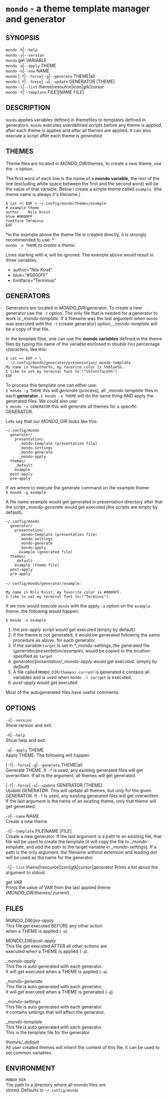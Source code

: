 # `mondo` - a theme template manager and generator

SYNOPSIS
--------
`mondo` `-h`|`--help`  
`mondo` `-v`|`--version`  
`mondo` get VARIABLE   
`mondo` `-a`|`--apply` THEME  
`mondo` `-n`|`--new` NAME  
`mondo` [`-f`|`--force`] `-g`|`--generate` THEME|all  
`mondo` [`-f`|`--force`] `-u`|`--update` GENERATOR [THEME]   
`mondo` `-l`|`--list` theme|resource|icon|gtk|cursor   
`mondo` `-t`|`--template` *FILE*|[NAME *FILE*]  

DESCRIPTION
-----------

`mondo` applies variables defined in themefiles to
templates defined in generators. `mondo` executes
userdefined scripts before any theme is applied, 
after each theme is applies and after all themes
are applied. It can also execute a script after each
theme is *generated*.

THEMES
------

Theme files are located in *MONDO_DIR*/themes, to 
create a new theme, use the `-n` option.

The first word of each line is the name of a 
**mondo variable**, the rest of the line (excluding 
white space between the first and the second word) 
will be the value of that variable. Below i create
a simple theme called `example`. (the theme name is
always it's filename.)

``` shell
$ cat << EOF > ~/.config/mondo/themes/example
# example theme
author    Nils Kvist
blue #0000FF
fontface Terminus
EOF
```

*in the example above the theme file is created 
directly, it is strongly recommended to use: *  
`mondo -n THEME` *to create a theme*.  

Lines starting with `#`, will be ignored.
The example above would result in three variables:
  * author="Nils Kvist"
  * blue="#0000FF"
  * fontface="Terminus"

GENERATORS
----------

Generators are located in *MONDO_DIR*/generator.
To create a new generator use the `-t` option. The
only file that is needed for a generator to work is
*_mondo-template*. If a filename was the last argument
when `mondo` was executed with the `-t` (create generator)
option, *_mondo-template* will be a copy of that file.

In the template files, one can use the **mondo variables**
defined in the theme files by typing the name of the
variable enclosed in double (`%%`) percentage characters,
like this:  

``` text
$ cat << EOF > \
  ~/.config/mondo/generator/presentation/_mondo-template
My name is %%author%%, my favorite color is %%blue%%. 
I like to set my terminal font to:("%%fontface%%").
EOF
```

To process this template one can either use:  
`$ mondo -g THEME` this will *generate* (process),
all *_mondo-template* files in each **generator**.
`$ mondo -a THEME` will do the same thing AND apply
the generated files. We could also use:  
`$ mondo -u GENERATOR` this will generate all themes
for a specific GENERATOR.   

Lets say that our *MONDO_DIR* looks like this:  
``` file
~/.config/mondo
  generator/
    presentation/
      _mondo-template (presentation file)
      _mondo-settings
      _mondo-generate
      _mondo-apply
  themes/
    _default
    example
  post-apply
  pre-apply
```

If we where to execute the generate command on the
example theme:  
`$ mondo -g example`  

A file name example would get generated in presentation
directory after that the script *_mondo-generate* would get
executed (the scripts are empty by default).  

``` file
~/.config/mondo
  generator/
    presentation/
      _mondo-template (presentation file)
      _mondo-settings
      _mondo-generate
      _mondo-apply
      example (generated file)
  themes/
    _default
    example (theme file)
  post-apply
  pre-apply
```

`~/.config/mondo/generator/example`:  

``` text
My name is Nils Kvist, my favorite color is #0000FF. 
I like to set my terminal font to:("Terminus").
```

If we now would execute `mondo` with the apply `-a`
option on the `example` theme, the following would happen:  

`$ mondo -a example`  

1. the *pre-apply* script would get executed 
   (empty by default)  
2. if the theme is not generated, it would be generated
   following the same procedure as above, for each generator.  
3. If the variable `target` is set in *_mondo-settings,
   the generated file (*generator/presentation/example*),
   would be copied to the location specified as `target`  
4. *generator/presentation/_mondo-apply* would get executed.
   (*empty by default*)  
5. A file called `MONDO_DIR/themes/.current` is generated
   it contains all variables and is used when `mondo -l var|get`
   is executed.  
6. *post-apply* would get executed  

Most of the autogenerated files have useful comments.  

OPTIONS
-------

`-v`|`--version`  
Show version and exit.

`-h`|`--help`  
Show help and exit.

`-a`|`--apply` THEME  
Apply THEME. The following will happen:  

[`-f`|`--force`] `-g`|`--generate` THEME|all   
Generate THEME. If `-f` is used, any existing generated
files will get overwritten. If all is the argument, all
themes will get generated.

[`-f`|`--force`] `-u`|`--update` GENERATOR [THEME]   
Update GENERATOR. This will update all themes, but 
only for the given GENERATOR. If `-f` is used, any 
existing generated files will get overwritten. If
the last argument is the name of an existing theme,
only that theme will get generated.

`-n`|`--name` NAME  
Create a new theme.  


`-t`|`--template` *FILE*|NAME [*FILE*]   
Create a new generator. If the last argument
is a path to an existing file, that file will be
used to create the template (it will copy the file
to *_mondo-template*, and add the path to the 
target variable in *_mondo-settings*). If a path
is the only argument, the filename without extension
and leading dot will be used as the name for the 
generator.

`-l`|`--list` theme|resource|icon|gtk|cursor|generator 
Prints a list about the argument to stdout.

get VAR  
Prints the value of VAR from the last applied theme
(*MONDO_DIR/themes/.current*).  

FILES
-----

*MONDO_DIR/pre-apply*  
This file get executed BEFORE any other action  
when a THEME is applied (`-a`).   

*MONDO_DIR/post-apply*  
This file get executed AFTER all other actions are    
executed when a THEME is applied (`-a`).  

*_mondo-apply*  
This file is auto generated with each generator.   
It will get executed when a THEME is applied (`-a`).   

*_mondo-generate*  
This file is auto generated with each generator.   
It will get executed when a THEME is generated (`-g`).   

*_mondo-settings*  
This file is auto generated with each generator.   
It contains settings that will affect the generator.  

*_mondo-template*  
This file is auto generated with each generator.   
This is the template file for the generator.  

*themes/_default*  
All user created themes will inherit the content of
this file, it can be used to set common variables.

ENVIRONMENT
-----------

`MONDO_DIR`  
The path to a directory where all mondo files are   
stored. Defaults to `~/.config/mondo`
